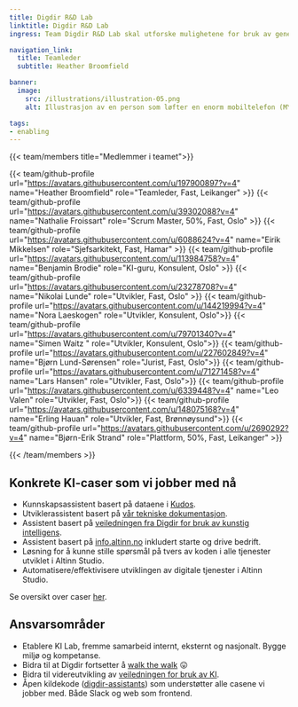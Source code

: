 ```yaml
---
title: Digdir R&D Lab
linktitle: Digdir R&D Lab
ingress: Team Digdir R&D Lab skal utforske mulighetene for bruk av generativ KI (AI) i produkter, tjenester og fellesløsninger.

navigation_link:
  title: Teamleder
  subtitle: Heather Broomfield

banner:
  image:
    src: /illustrations/illustration-05.png
    alt: Illustrasjon av en person som løfter en enorm mobiltelefon (MYE minne for å kjøre store LLMer!), mens han hvilker foten på et par KI-caser.

tags:
- enabling
---
```


{{< team/members title="Medlemmer i teamet">}}

{{< team/github-profile url="https://avatars.githubusercontent.com/u/197900897?v=4" name="Heather Broomfield" role="Teamleder, Fast, Leikanger" >}}
{{< team/github-profile url="https://avatars.githubusercontent.com/u/39302088?v=4" name="Nathalie Froissart" role="Scrum Master, 50%, Fast, Oslo" >}}
{{< team/github-profile url="https://avatars.githubusercontent.com/u/6088624?v=4" name="Eirik Mikkelsen" role="Sjefsarkitekt, Fast, Hamar" >}}
{{< team/github-profile url="https://avatars.githubusercontent.com/u/113984758?v=4" name="Benjamin Brodie" role="KI-guru, Konsulent, Oslo" >}}
{{< team/github-profile url="https://avatars.githubusercontent.com/u/23278708?v=4" name="Nikolai Lunde" role="Utvikler, Fast, Oslo" >}}
{{< team/github-profile url="https://avatars.githubusercontent.com/u/144219994?v=4" name="Nora Laeskogen" role="Utvikler, Konsulent, Oslo">}}
{{< team/github-profile url="https://avatars.githubusercontent.com/u/79701340?v=4" name="Simen Waitz " role="Utvikler, Konsulent, Oslo">}}
{{< team/github-profile url="https://avatars.githubusercontent.com/u/227602849?v=4" name="Bjørn Lund-Sørensen" role="Jurist, Fast, Oslo">}}
{{< team/github-profile url="https://avatars.githubusercontent.com/u/71271458?v=4" name="Lars Hansen" role="Utvikler, Fast, Oslo">}}
{{< team/github-profile url="https://avatars.githubusercontent.com/u/6339448?v=4" name="Leo Valen" role="Utvikler, Fast, Oslo">}}
{{< team/github-profile url="https://avatars.githubusercontent.com/u/148075168?v=4" name="Erling Hauan" role="Utvikler, Fast, Brønnøysund">}}
{{< team/github-profile url="https://avatars.githubusercontent.com/u/2690292?v=4" name="Bjørn-Erik Strand" role="Plattform, 50%, Fast, Leikanger" >}}

{{< /team/members >}}

## Konkrete KI-caser som vi jobber med nå

- Kunnskapsassistent basert på dataene i [Kudos](https://kudos.dfo.no/).
- Utviklerassistent basert på [vår tekniske dokumentasjon](https://docs.altinn.studio/).
- Assistent basert på [veiledningen fra Digdir for bruk av kunstig intelligens](https://www.digdir.no/kunstig-intelligens/kunstig-intelligens/4132).
- Assistent basert på [info.altinn.no](https://info.altinn.no/) inkludert starte og drive bedrift.
- Løsning for å kunne stille spørsmål på tvers av koden i alle tjenester utviklet i Altinn Studio.
- Automatisere/effektivisere utviklingen av digitale tjenester i Altinn Studio.

Se oversikt over caser [her](https://github.com/Altinn/ai/issues?q=is%3Aissue%20state%3Aopen%20label%3Akind%2Fcase).

## Ansvarsområder

- Etablere KI Lab, fremme samarbeid internt, eksternt og nasjonalt. Bygge miljø og kompetanse.
- Bidra til at Digdir fortsetter å [walk the walk](https://www.kode24.no/artikkel/81951932) 😛
- Bidra til videreutvikling av [veiledningen for bruk av KI](https://www.digdir.no/kunstig-intelligens/kunstig-intelligens/4132).
- Åpen kildekode ([digdir-assistants](https://github.com/Altinn/digdir-assistants)) som understøtter alle casene vi jobber med. Både Slack og web som frontend.
